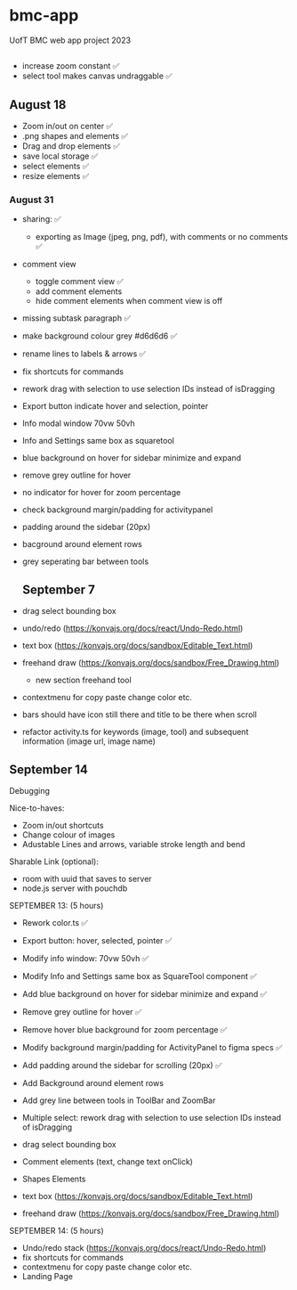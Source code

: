# bmc-app
UofT BMC web app project 2023

##
- increase zoom constant ✅
- select tool makes canvas undraggable ✅


## August 18
- Zoom in/out on center ✅
- .png shapes and elements ✅
- Drag and drop elements ✅
- save local storage ✅
- select elements ✅
- resize elements ✅

### August 31
- sharing: ✅
  - exporting as Image (jpeg, png, pdf), with comments or no comments ✅
- comment view
  - toggle comment view ✅
  - add comment elements
  - hide comment elements when comment view is off
- missing subtask paragraph ✅
- make background colour grey #d6d6d6 ✅
- rename lines to labels & arrows ✅
- fix shortcuts for commands
- rework drag with selection to use selection IDs instead of isDragging
- Export button indicate hover and selection, pointer
- Info modal window 70vw 50vh
- Info and Settings same box as squaretool
- blue background on hover for sidebar minimize and expand
- remove grey outline for hover
- no indicator for hover for zoom percentage
- check background margin/padding for activitypanel
- padding around the sidebar (20px)
- bacground around element rows
- grey seperating bar between tools

  ## September 7
- drag select bounding box
- undo/redo (https://konvajs.org/docs/react/Undo-Redo.html)
- text box (https://konvajs.org/docs/sandbox/Editable_Text.html)
- freehand draw (https://konvajs.org/docs/sandbox/Free_Drawing.html)
  - new section freehand tool
- contextmenu for copy paste change color etc.
- bars should have icon still there and title to be there when scroll
- refactor activity.ts for keywords (image, tool) and subsequent information (image url, image name)

## September 14
Debugging

Nice-to-haves:
- Zoom in/out shortcuts
- Change colour of images
- Adustable Lines and arrows, variable stroke length and bend
  


Sharable Link (optional):
- room with uuid that saves to server
- node.js server with pouchdb




SEPTEMBER 13: (5 hours)
- Rework color.ts ✅
- Export button: hover, selected, pointer ✅
- Modify info window: 70vw 50vh ✅
- Modify Info and Settings same box as SquareTool component ✅
- Add blue background on hover for sidebar minimize and expand ✅
- Remove grey outline for hover ✅
- Remove hover blue background for zoom percentage ✅
- Modify background margin/padding for ActivityPanel to figma specs ✅
- Add padding around the sidebar for scrolling (20px) ✅
- Add Background around element rows
- Add grey line between tools in ToolBar and ZoomBar


- Multiple select: rework drag with selection to use selection IDs instead of isDragging
- drag select bounding box
- Comment elements (text, change text onClick)
- Shapes Elements
- text box (https://konvajs.org/docs/sandbox/Editable_Text.html)
- freehand draw (https://konvajs.org/docs/sandbox/Free_Drawing.html)


SEPTEMBER 14: (5 hours)
- Undo/redo stack (https://konvajs.org/docs/react/Undo-Redo.html)
- fix shortcuts for commands
- contextmenu for copy paste change color etc.
- Landing Page 
